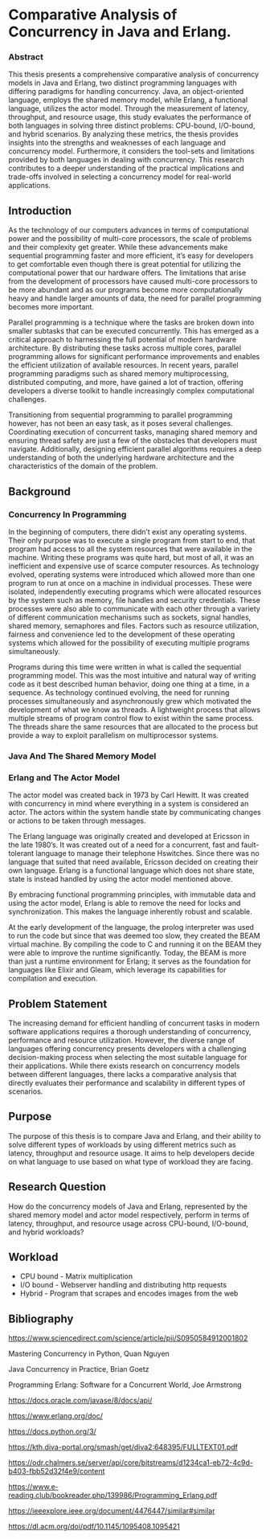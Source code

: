 # Comparative Analysis of Concurrency in Java and Erlang.

### Abstract
This thesis presents a comprehensive comparative analysis of concurrency models in Java and Erlang, two distinct programming languages with differing paradigms for handling concurrency. Java, an object-oriented language, employs the shared memory model, while Erlang, a functional language, utilizes the actor model. Through the measurement of latency, throughput, and resource usage, this study evaluates the performance of both languages in solving three distinct problems: CPU-bound, I/O-bound, and hybrid scenarios. By analyzing these metrics, the thesis provides insights into the strengths and weaknesses of each language and concurrency model. Furthermore, it considers the tool-sets and limitations provided by both languages in dealing with concurrency. This research contributes to a deeper understanding of the practical implications and trade-offs involved in selecting a concurrency model for real-world applications.
## Introduction
As the technology of our computers advances in terms of computational power and the possibility of multi-core processors, the scale of problems and their complexity get greater. While these advancements make sequential programming faster and more efficient, it’s easy for developers to get comfortable even though there is great potential for utilizing the computational power that our hardware offers. The limitations that arise from the development of processors have caused multi-core processors to be more abundant and as our programs become more computationally heavy and handle larger amounts of data, the need for parallel programming becomes more important.

Parallel programming is a technique where the tasks are broken down into smaller subtasks that can be executed concurrently. This has emerged as a critical approach to harnessing the full potential of modern hardware architecture. By distributing these tasks across multiple cores, parallel programming allows for significant performance improvements and enables the efficient utilization of available resources. In recent years, parallel programming paradigms such as shared memory multiprocessing, distributed computing, and more, have gained a lot of traction, offering developers a diverse toolkit to handle increasingly complex computational challenges.

Transitioning from sequential programming to parallel programming however, has not been an easy task, as it poses several challenges. Coordinating execution of concurrent tasks, managing shared memory and ensuring thread safety are just a few of the obstacles that developers must navigate. Additionally, designing efficient parallel algorithms requires a deep understanding of both the underlying hardware architecture and the characteristics of the domain of the problem.

## Background
### Concurrency In Programming
In the beginning of computers, there didn’t exist any operating systems. Their only purpose was to execute a single program from start to end, that program had access to all the system resources that were available in the machine. Writing these programs was quite hard, but most of all, it was an inefficient and expensive use of scarce computer resources. As technology evolved, operating systems were introduced which allowed more than one program to run at once on a machine in individual processes. These were isolated, independently executing programs which were allocated resources by the system such as memory, file handles and security credentials. These processes were also able to communicate with each other through a variety of different communication mechanisms such as sockets, signal handles, shared memory, semaphores and files. Factors such as resource utilization, fairness and convenience led to the development of these operating systems which allowed for the possibility of executing multiple programs simultaneously.

Programs during this time were written in what is called the sequential programming model. This was the most intuitive and natural way of writing code as it best described human behavior, doing one thing at a time, in a sequence. As technology continued evolving, the need for running processes simultaneously and asynchronously grew which motivated the development of what we know as threads. A lightweight process that allows multiple streams of program control flow to exist within the same process. The threads share the same resources that are allocated to the process but provide a way to exploit parallelism on multiprocessor systems.
### Java And The Shared Memory Model
### Erlang and The Actor Model
The actor model was created back in 1973 by Carl Hewitt. It was created with concurrency in mind where everything in a system is considered an actor. The actors within the system handle state by communicating changes or actions to be taken through messages. 

The Erlang language was originally created and developed at Ericsson in the late 1980’s. It was created out of a need for a concurrent, fast and fault-tolerant language to manage their telephone Hswitches. Since there was no language that suited that need available, Ericsson decided on creating their own language. Erlang is a functional language which does not share state, state is instead handled by using the actor model mentioned above. 

By embracing functional programming principles, with immutable data and using the actor model, Erlang is able to remove the need for locks and synchronization. This makes the language inherently robust and scalable.

At the early development of the language, the prolog interpreter was used to run the code but since that was deemed too slow, they created the BEAM virtual machine. By compiling the code to C and running it on the BEAM they were able to improve the runtime significantly. Today, the BEAM is more than just a runtime environment for Erlang; it serves as the foundation for languages like Elixir and Gleam, which leverage its capabilities for compilation and execution. 
## Problem Statement
The increasing demand for efficient handling of concurrent tasks in modern software applications requires a thorough understanding of concurrency, performance and resource utilization. However, the diverse range of languages offering concurrency presents developers with a challenging decision-making process when selecting the most suitable language for their applications. While there exists research on concurrency models between different languages, there lacks a comparative analysis that directly evaluates their performance and scalability in different types of scenarios.

## Purpose
The purpose of this thesis is to compare Java and Erlang, and their ability to solve different types of workloads by using different metrics such as latency, throughput and resource usage. It aims to help developers decide on what language to use based on what type of workload they are facing. 
## Research Question
How do the concurrency models of Java and Erlang, represented by the shared memory model and actor model respectively, perform in terms of latency, throughput, and resource usage across CPU-bound, I/O-bound, and hybrid workloads?
## Workload

- CPU bound - Matrix multiplication
- I/O bound - Webserver handling and distributing http requests
- Hybrid - Program that scrapes and encodes images from the web 

## Bibliography
https://www.sciencedirect.com/science/article/pii/S0950584912001802

Mastering Concurrency in Python, Quan Nguyen

Java Concurrency in Practice, Brian Goetz

Programming Erlang: Software for a Concurrent World, Joe Armstrong

https://docs.oracle.com/javase/8/docs/api/

https://www.erlang.org/doc/

https://docs.python.org/3/

https://kth.diva-portal.org/smash/get/diva2:648395/FULLTEXT01.pdf

https://odr.chalmers.se/server/api/core/bitstreams/d1234ca1-eb72-4c9d-b403-fbb52d32f4e9/content

https://www.e-reading.club/bookreader.php/139986/Programming_Erlang.pdf

https://ieeexplore.ieee.org/document/4476447/similar#similar

https://dl.acm.org/doi/pdf/10.1145/1095408.1095421




